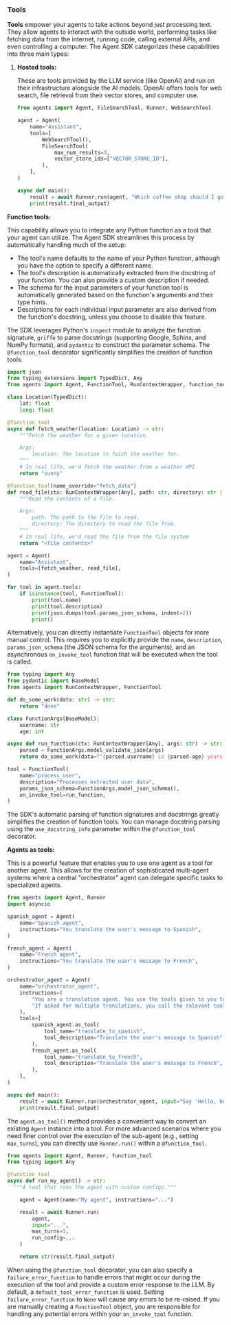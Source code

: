 
###  **Tools**

**Tools** empower your agents to take actions beyond just processing text. They allow agents to interact with the outside world, performing tasks like fetching data from the internet, running code, calling external APIs, and even controlling a computer. The Agent SDK categorizes these capabilities into three main types:


1.  **Hosted tools:**
   
    These are tools provided by the LLM service (like OpenAI) and run on their infrastructure alongside the AI models. OpenAI offers tools for web search, file retrieval from their vector stores, and computer use.

    ```python
    from agents import Agent, FileSearchTool, Runner, WebSearchTool

    agent = Agent(
        name="Assistant",
        tools=[
            WebSearchTool(),
            FileSearchTool(
                max_num_results=3,
                vector_store_ids=["VECTOR_STORE_ID"],
            ),
        ],
    )

    async def main():
        result = await Runner.run(agent, "Which coffee shop should I go to, taking into account my preferences and the weather today in SF?")
        print(result.final_output)
    ```

  

**Function tools:**

This capability allows you to integrate any Python function as a tool that your agent can utilize. The Agent SDK streamlines this process by automatically handling much of the setup:

* The tool's name defaults to the name of your Python function, although you have the option to specify a different name.
* The tool's description is automatically extracted from the docstring of your function. You can also provide a custom description if needed.
* The schema for the input parameters of your function tool is automatically generated based on the function's arguments and their type hints.
* Descriptions for each individual input parameter are also derived from the function's docstring, unless you choose to disable this feature.

The SDK leverages Python's `inspect` module to analyze the function signature, `griffe` to parse docstrings (supporting Google, Sphinx, and NumPy formats), and `pydantic` to construct the parameter schema. The `@function_tool` decorator significantly simplifies the creation of function tools.

```python
import json
from typing_extensions import TypedDict, Any
from agents import Agent, FunctionTool, RunContextWrapper, function_tool

class Location(TypedDict):
    lat: float
    long: float

@function_tool
async def fetch_weather(location: Location) -> str:
    """Fetch the weather for a given location.

    Args:
        location: The location to fetch the weather for.
    """
    # In real life, we'd fetch the weather from a weather API
    return "sunny"

@function_tool(name_override="fetch_data")
def read_file(ctx: RunContextWrapper[Any], path: str, directory: str | None = None) -> str:
    """Read the contents of a file.

    Args:
        path: The path to the file to read.
        directory: The directory to read the file from.
    """
    # In real life, we'd read the file from the file system
    return "<file contents>"

agent = Agent(
    name="Assistant",
    tools=[fetch_weather, read_file],
)

for tool in agent.tools:
    if isinstance(tool, FunctionTool):
        print(tool.name)
        print(tool.description)
        print(json.dumps(tool.params_json_schema, indent=2))
        print()
```

Alternatively, you can directly instantiate `FunctionTool` objects for more manual control. This requires you to explicitly provide the `name`, `description`, `params_json_schema` (the JSON schema for the arguments), and an asynchronous `on_invoke_tool` function that will be executed when the tool is called.

```python
from typing import Any
from pydantic import BaseModel
from agents import RunContextWrapper, FunctionTool

def do_some_work(data: str) -> str:
    return "done"

class FunctionArgs(BaseModel):
    username: str
    age: int

async def run_function(ctx: RunContextWrapper[Any], args: str) -> str:
    parsed = FunctionArgs.model_validate_json(args)
    return do_some_work(data=f"{parsed.username} is {parsed.age} years old")

tool = FunctionTool(
    name="process_user",
    description="Processes extracted user data",
    params_json_schema=FunctionArgs.model_json_schema(),
    on_invoke_tool=run_function,
)
```

The SDK's automatic parsing of function signatures and docstrings greatly simplifies the creation of function tools. You can manage docstring parsing using the `use_docstring_info` parameter within the `@function_tool` decorator.

**Agents as tools:**

This is a powerful feature that enables you to use one agent as a tool for another agent. This allows for the creation of sophisticated multi-agent systems where a central "orchestrator" agent can delegate specific tasks to specialized agents.

```python
from agents import Agent, Runner
import asyncio

spanish_agent = Agent(
    name="Spanish agent",
    instructions="You translate the user's message to Spanish",
)

french_agent = Agent(
    name="French agent",
    instructions="You translate the user's message to French",
)

orchestrator_agent = Agent(
    name="orchestrator_agent",
    instructions=(
        "You are a translation agent. You use the tools given to you to translate."
        "If asked for multiple translations, you call the relevant tools."
    ),
    tools=[
        spanish_agent.as_tool(
            tool_name="translate_to_spanish",
            tool_description="Translate the user's message to Spanish",
        ),
        french_agent.as_tool(
            tool_name="translate_to_french",
            tool_description="Translate the user's message to French",
        ),
    ],
)

async def main():
    result = await Runner.run(orchestrator_agent, input="Say 'Hello, how are you?' in Spanish.")
    print(result.final_output)
```

The `agent.as_tool()` method provides a convenient way to convert an existing `Agent` instance into a tool. For more advanced scenarios where you need finer control over the execution of the sub-agent (e.g., setting `max_turns`), you can directly use `Runner.run()` within a `@function_tool`.

```python
from agents import Agent, Runner, function_tool
from typing import Any

@function_tool
async def run_my_agent() -> str:
  """A tool that runs the agent with custom configs."""

    agent = Agent(name="My agent", instructions="...")

    result = await Runner.run(
        agent,
        input="...",
        max_turns=5,
        run_config=...
    )

    return str(result.final_output)
```

When using the `@function_tool` decorator, you can also specify a `failure_error_function` to handle errors that might occur during the execution of the tool and provide a custom error response to the LLM. By default, a `default_tool_error_function` is used. Setting `failure_error_function` to `None` will cause any errors to be re-raised. If you are manually creating a `FunctionTool` object, you are responsible for handling any potential errors within your `on_invoke_tool` function.

